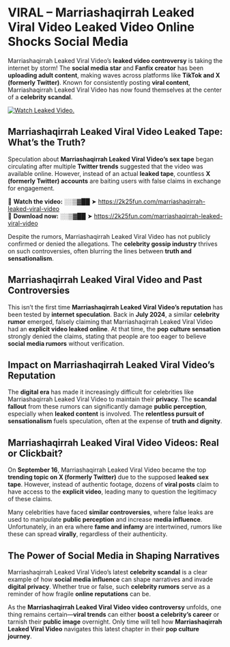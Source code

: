 # VIRAL – Marriashaqirrah Leaked Viral Video Leaked Video Online Shocks Social Media 

Marriashaqirrah Leaked Viral Video’s **leaked video controversy** is taking the internet by storm! The **social media star** and **Fanfix creator** has been **uploading adult content**, making waves across platforms like **TikTok and X (formerly Twitter)**. Known for consistently posting **viral content**, Marriashaqirrah Leaked Viral Video has now found themselves at the center of a **celebrity scandal**.  

[![Watch Leaked Video.](https://miro.medium.com/v2/resize:fit:828/format:webp/1*cilzJN44JGOrTw9NJCrNHA.gif "Watch Leaked Video")](https://2k25fun.com/marriashaqirrah-leaked-viral-video)

## **Marriashaqirrah Leaked Viral Video Leaked Tape: What’s the Truth?**  
Speculation about **Marriashaqirrah Leaked Viral Video’s sex tape** began circulating after multiple **Twitter trends** suggested that the video was available online. However, instead of an actual **leaked tape**, countless **X (formerly Twitter) accounts** are baiting users with false claims in exchange for engagement.  

🔹 **Watch the video:** ░░▒▓██ ➤ https://2k25fun.com/marriashaqirrah-leaked-viral-video  
🔹 **Download now:** ░░▒▓██ ➤ https://2k25fun.com/marriashaqirrah-leaked-viral-video  

Despite the rumors, Marriashaqirrah Leaked Viral Video has not publicly confirmed or denied the allegations. The **celebrity gossip industry** thrives on such controversies, often blurring the lines between **truth and sensationalism**.  

## **Marriashaqirrah Leaked Viral Video and Past Controversies**  
This isn’t the first time **Marriashaqirrah Leaked Viral Video’s reputation** has been tested by **internet speculation**. Back in **July 2024**, a similar **celebrity rumor** emerged, falsely claiming that Marriashaqirrah Leaked Viral Video had an **explicit video leaked online**. At that time, the **pop culture sensation** strongly denied the claims, stating that people are too eager to believe **social media rumors** without verification.  

## **Impact on Marriashaqirrah Leaked Viral Video’s Reputation**  
The **digital era** has made it increasingly difficult for celebrities like Marriashaqirrah Leaked Viral Video to maintain their **privacy**. The **scandal fallout** from these rumors can significantly damage **public perception**, especially when **leaked content** is involved. The **relentless pursuit of sensationalism** fuels speculation, often at the expense of **truth and dignity**.  

## **Marriashaqirrah Leaked Viral Video Videos: Real or Clickbait?**  
On **September 16**, Marriashaqirrah Leaked Viral Video became the top **trending topic on X (formerly Twitter)** due to the supposed **leaked sex tape**. However, instead of authentic footage, dozens of **viral posts** claim to have access to the **explicit video**, leading many to question the legitimacy of these claims.  

Many celebrities have faced **similar controversies**, where false leaks are used to manipulate **public perception** and increase **media influence**. Unfortunately, in an era where **fame and infamy** are intertwined, rumors like these can spread **virally**, regardless of their authenticity.  

## **The Power of Social Media in Shaping Narratives**  
Marriashaqirrah Leaked Viral Video’s latest **celebrity scandal** is a clear example of how **social media influence** can shape narratives and invade **digital privacy**. Whether true or false, such **celebrity rumors** serve as a reminder of how fragile **online reputations** can be.  

As the **Marriashaqirrah Leaked Viral Video video controversy** unfolds, one thing remains certain—**viral trends** can either **boost a celebrity’s career** or tarnish their **public image** overnight. Only time will tell how **Marriashaqirrah Leaked Viral Video** navigates this latest chapter in their **pop culture journey**. 